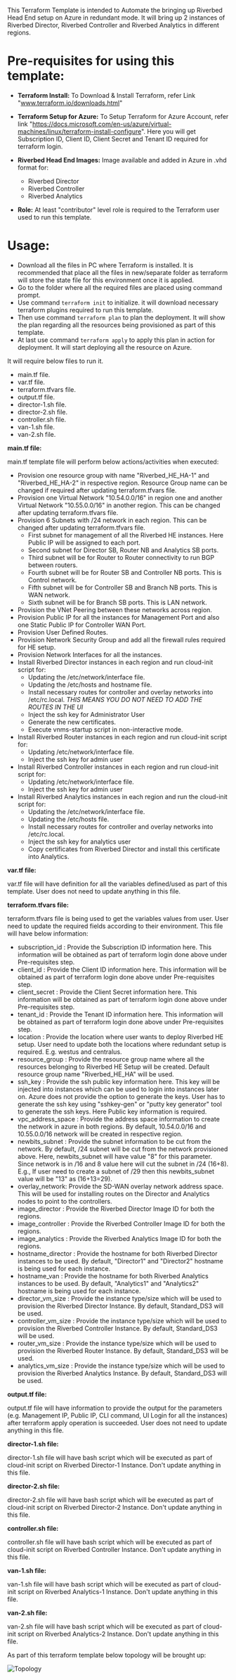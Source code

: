 This Terraform Template is intended to Automate the bringing up Riverbed Head End setup on Azure in redundant mode. It will bring up 2 instances of Riverbed Director, Riverbed Controller and Riverbed Analytics in different regions.

# Pre-requisites for using this template:

- **Terraform Install:** To Download & Install Terraform, refer Link "www.terraform.io/downloads.html"
- **Terraform Setup for Azure:** To Setup Terraform for Azure Account, refer link "https://docs.microsoft.com/en-us/azure/virtual-machines/linux/terraform-install-configure".
  Here you will get Subscription ID, Client ID, Client Secret and Tenant ID required for terraform login.
- **Riverbed Head End Images:** Image available and added in Azure in .vhd format for:
  - Riverbed Director
  - Riverbed Controller
  - Riverbed Analytics
  
- **Role:** At least &quot;contributor&quot; level role is required to the Terraform user used to run this template.

# Usage:

- Download all the files in PC where Terraform is installed. It is recommended that place all the files in new/separate folder as terraform will store the state file for this environment once it is applied.
- Go to the folder where all the required files are placed using command prompt.
- Use command `terraform init` to initialize. it will download necessary terraform plugins required to run this template.
- Then use command `terraform plan` to plan the deployment. It will show the plan regarding all the resources being provisioned as part of this template.
- At last use command `terraform apply` to apply this plan in action for deployment. It will start deploying all the resource on Azure.


It will require below files to run it.

- main.tf file.
- var.tf file.
- terraform.tfvars file.
- output.tf file.
- director-1.sh file.
- director-2.sh file.
- controller.sh file.
- van-1.sh file.
- van-2.sh file.

**main.tf file:**

main.tf template file will perform below actions/activities when executed:

- Provision one resource group with name "Riverbed_HE_HA-1" and "Riverbed_HE_HA-2" in respective region. Resource Group name can be changed if required after updating terraform.tfvars file.
- Provision one Virtual Network "10.54.0.0/16" in region one and another Virtual Network "10.55.0.0/16" in another region. This can be changed after updating terraform.tfvars file.
- Provision 6 Subnets with /24 network in each region. This can be changed after updating terraform.tfvars file.
  - First subnet for management of all the Riverbed HE instances. Here Public IP will be assigned to each port.
  - Second subnet for Director SB, Router NB and Analytics SB ports.
  - Third subnet will be for Router to Router connectivity to run BGP between routers.
  - Fourth subnet will be for Router SB and Controller NB ports. This is Control network.
  - Fifth subnet will be for Controller SB and Branch NB ports. This is WAN network.
  - Sixth subnet will be for Branch SB ports. This is LAN network.
- Provision the VNet Peering between these networks across region.
- Provision Public IP for all the instances for Management Port and also one Static Public IP for Controller WAN Port.
- Provision User Defined Routes.
- Provision Network Security Group and add all the firewall rules required for HE setup.
- Provision Network Interfaces for all the instances.
- Install Riverbed Director instances in each region and run cloud-init script for:
  - Updating the /etc/network/interface file.
  - Updating the /etc/hosts and hostname file.
  - Install necessary routes for controller and overlay networks into /etc/rc.local. *THIS MEANS YOU DO NOT NEED TO ADD THE ROUTES IN THE UI*
  - Inject the ssh key for Administrator User
  - Generate the new certificates.
  - Execute vnms-startup script in non-interactive mode.
- Install Riverbed Router instances in each region and run cloud-init script for:
  - Updating /etc/network/interface file.
  - Inject the ssh key for admin user
- Install Riverbed Controller instances in each region and run cloud-init script for:
  - Updating /etc/network/interface file.
  - Inject the ssh key for admin user
- Install Riverbed Analytics instances in each region and run the cloud-init script for:
  - Updating the /etc/network/interface file.
  - Updating the /etc/hosts file.
  - Install necessary routes for controller and overlay networks into /etc/rc.local.
  - Inject the ssh key for analytics user
  - Copy certificates from Riverbed Director and install this certificate into Analytics.

**var.tf file:**

var.tf file will have definition for all the variables defined/used as part of this template. User does not need to update anything in this file.

**terraform.tfvars file:**

terraform.tfvars file is being used to get the variables values from user. User need to update the required fields according to their environment. This file will have below information:

- subscription_id : Provide the Subscription ID information here. This information will be obtained as part of terraform login done above under Pre-requisites step.
- client_id : Provide the Client ID information here. This information will be obtained as part of terraform login done above under Pre-requisites step.
- client_secret : Provide the Client Secret information here. This information will be obtained as part of terraform login done above under Pre-requisites step.
- tenant_id : Provide the Tenant ID information here. This information will be obtained as part of terraform login done above under Pre-requisites step.
- location : Provide the location where user wants to deploy Riverbed HE setup. User need to update both the locations where redundant setup is required. E.g. westus and centralus.
- resource_group : Provide the resource group name where all the resources belonging to Riverbed HE Setup will be created. Default resource group name "Riverbed_HE_HA" will be used.
- ssh_key : Provide the ssh public key information here. This key will be injected into instances which can be used to login into instances later on. Azure does not provide the option to generate the keys. User has to generate the ssh key using "sshkey-gen" or "putty key generator" tool to generate the ssh keys. Here Public key information is required.
- vpc_address_space : Provide the address space information to create the network in azure in both regions. By default, 10.54.0.0/16 and 10.55.0.0/16 network will be created in respective region.
- newbits_subnet : Provide the subnet information to be cut from the network. By default, /24 subnet will be cut from the network provisioned above. Here, newbits_subnet will have value "8" for this parameter. Since network is in /16 and 8 value here will cut the subnet in /24 (16+8). E.g., If user need to create a subnet of /29 then this newbits_subnet value will be "13" as (16+13=29).
- overlay_network: Provide the SD-WAN overlay network address space. This will be used for installing routes on the Director and Analytics nodes to point to the controllers.
- image_director : Provide the Riverbed Director Image ID for both the regions.
- image_controller : Provide the Riverbed Controller Image ID for both the regions.
- image_analytics : Provide the Riverbed Analytics Image ID for both the regions.
- hostname_director : Provide the hostname for both Riverbed Director instances to be used. By default, "Director1" and "Director2" hostname is being used for each instance.
- hostname_van : Provide the hostname for both Riverbed Analytics instances to be used. By default, "Analytics1" and "Analytics2" hostname is being used for each instance.
- director_vm_size : Provide the instance type/size which will be used to provision the Riverbed Director Instance. By default, Standard_DS3 will be used.
- controller_vm_size : Provide the instance type/size which will be used to provision the Riverbed Controller Instance. By default, Standard_DS3 will be used.
- router_vm_size : Provide the instance type/size which will be used to provision the Riverbed Router Instance. By default, Standard_DS3 will be used.
- analytics_vm_size : Provide the instance type/size which will be used to provision the Riverbed Analytics Instance. By default, Standard_DS3 will be used.

**output.tf file:**

output.tf file will have information to provide the output for the parameters (e.g. Management IP, Public IP, CLI command, UI Login for all the instances) after terraform apply operation is succeeded. User does not need to update anything in this file.

**director-1.sh file:**

director-1.sh file will have bash script which will be executed as part of cloud-init script on Riverbed Director-1 Instance. Don't update anything in this file.

**director-2.sh file:**

director-2.sh file will have bash script which will be executed as part of cloud-init script on Riverbed Director-2 Instance. Don't update anything in this file.

**controller.sh file:**

controller.sh file will have bash script which will be executed as part of cloud-init script on Riverbed Controller Instance. Don't update anything in this file.

**van-1.sh file:**

van-1.sh file will have bash script which will be executed as part of cloud-init script on Riverbed Analytics-1 Instance. Don't update anything in this file.

**van-2.sh file:**

van-2.sh file will have bash script which will be executed as part of cloud-init script on Riverbed Analytics-2 Instance. Don't update anything in this file.

As part of this terraform template below topology will be brought up:

 ![Topology](https://code.rvbdtechlabs.net/users/gleyfer/repos/scex_templates/raw/azure/he_ha_multi_region/Topology_Riverbed_HE_HA_Azure.JPG?at=refs%2Fheads%2Fmaster)
